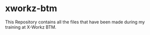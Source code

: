 # xworkz-btm
This Repository contains all the  files that have been made during my training at X-Workz BTM.
